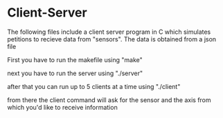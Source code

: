 # Client-Server

The following files include a client server program in C which simulates petitions to recieve data from "sensors". The data is obtained from a json file

First you have to run the makefile using "make"

next you have to run the server using "./server"

after that you can run up to 5 clients at a time using "./client"

from there the client command will ask for the sensor and the axis from which you'd like to receive information
